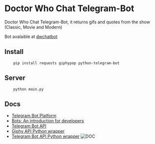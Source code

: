 # Doctor Who Chat Telegram-Bot
Doctor Who Chat Telegram-Bot, it returns gifs and quotes from the show (Classic, Movie and Modern)

Bot avalaible at [dwchatbot](https://web.telegram.org/#/im?p=@DWChatBot)


## Install

		pip install requests giphypop python-telegram-bot

## Server

		python main.py

## Docs

+ [Telegram Bot Platform](https://telegram.org/blog/bot-revolution)
+ [Bots: An introduction for developers](https://core.telegram.org/bots)
+ [Telegram Bot API](https://core.telegram.org/bots/api)
+ [Giphy API Python wrapper](https://github.com/shaunduncan/giphypop)
+ [Telegram Bot API Python wrapper](https://github.com/leandrotoledo/python-telegram-bot)
![DOC](http://media.giphy.com/media/RT8MIRhDiUhPy/giphy.gif)